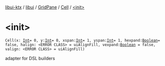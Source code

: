 [libui-ktx](../../../index.md) / [libui](../../index.md) / [GridPane](../index.md) / [Cell](index.md) / [&lt;init&gt;](./-init-.md)

# &lt;init&gt;

`Cell(x: `[`Int`](https://kotlinlang.org/api/latest/jvm/stdlib/kotlin/-int/index.html)` = 0, y: `[`Int`](https://kotlinlang.org/api/latest/jvm/stdlib/kotlin/-int/index.html)` = 0, xspan: `[`Int`](https://kotlinlang.org/api/latest/jvm/stdlib/kotlin/-int/index.html)` = 1, yspan: `[`Int`](https://kotlinlang.org/api/latest/jvm/stdlib/kotlin/-int/index.html)` = 1, hexpand: `[`Boolean`](https://kotlinlang.org/api/latest/jvm/stdlib/kotlin/-boolean/index.html)` = false, halign: <ERROR CLASS> = uiAlignFill, vexpand: `[`Boolean`](https://kotlinlang.org/api/latest/jvm/stdlib/kotlin/-boolean/index.html)` = false, valign: <ERROR CLASS> = uiAlignFill)`

adapter for DSL builders

